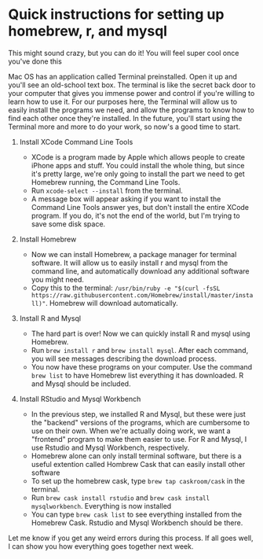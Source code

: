 # Quick instructions for setting up homebrew, r, and mysql
This might sound crazy, but you can do it! You will feel super cool once you've done this

Mac OS has an application called Terminal preinstalled. Open it up and you'll see an old-school text box. The terminal is like the secret back door to your computer that gives you immense power and control if you're willing to learn how to use it. For our purposes here, the Terminal will allow us to easily install the programs we need, and allow the programs to know how to find each other once they're installed. In the future, you'll start using the Terminal more and more to do your work, so now's a good time to start.

1. Install XCode Command Line Tools

    * XCode is a program made by Apple which allows people to create iPhone apps and stuff. You could install the whole thing, but since it's pretty large, we're only going to install the part we need to get Homebrew running, the Command Line Tools.
    * Run `xcode-select --install` from the terminal.
    * A message box will appear asking if you want to install the Command Line Tools answer yes, but don't install the entire XCode program. If you do, it's not the end of the world, but I'm trying to save some disk space.
  
1. Install Homebrew

    * Now we can install Homebrew, a package manager for terminal software. It will allow us to easily install r and mysql from the command line, and automatically download any additional software you might need.
    * Copy this to the terminal: `/usr/bin/ruby -e "$(curl -fsSL https://raw.githubusercontent.com/Homebrew/install/master/install)"`. Homebrew will download automatically.
    
1. Install R and Mysql

    * The hard part is over! Now we can quickly install R and mysql using Homebrew.
    * Run `brew install r` and `brew install mysql`. After each command, you will see messages describing the download process.
    * You now have these programs on your computer. Use the command `brew list` to have Homebrew list everything it has downloaded. R and Mysql should be included.
    
1. Install RStudio and Mysql Workbench

    * In the previous step, we installed R and Mysql, but these were just the "backend" versions of the programs, which are cumbersome to use on their own. When we're actually doing work, we want a "frontend" program to make them easier to use. For R and Mysql, I use Rstudio and Mysql Workbench, respectively.
    * Homebrew alone can only install terminal software, but there is a useful extention called Hombrew Cask that can easily install other software
    * To set up the homebrew cask, type `brew tap caskroom/cask` in the terminal.
    * Run `brew cask install rstudio` and `brew cask install mysqlworkbench`. Everything is now installed
    * You can type `brew cask list` to see everything installed from the Homebrew Cask. Rstudio and Mysql Workbench should be there.
    
Let me know if you get any weird errors during this process. If all goes well, I can show you how everything goes together next week.
